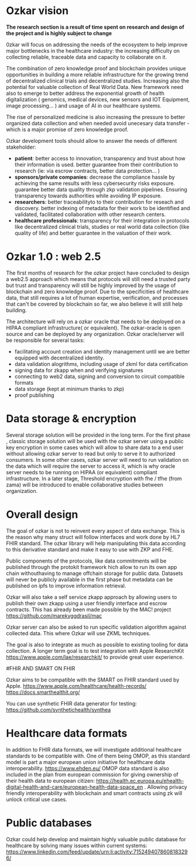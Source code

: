 # Ozkar vision
__The research section is a result of time spent on research and design of the project and is highly subject to change__

0zkar will focus on addressing the needs of the ecosystem to help improve major bottlenecks in the healthcare industry: the increasing difficulty on collecting reliable, traceable data and capacity to collaborate on it. 

The combination of zero knowledge proof and blockchain provides unique opportunities in building a more reliable infrastructure for the growing trend of decentralized clinical trials and decentralized studies. Increasing also the potential for valuable collection of Real World Data. New framework need also to emerge to better address the exponential growth of health digitalization ( genomics, medical devices,  new sensors and IOT Equipment, image processing... ) and usage of AI in our healthcare systems. 

The rise of personalized medicine is also increasing the pressure to better organized data collection and when needed avoid unecesary data transfer - which is a major promise of zero knowledge proof. 

Ozkar development tools should allow to answer the needs of different stakeholder:
 - **patient**: better access to innovation, transparency and trust about how their information is used. better guarantee from their contribution to research (ie: via escrow contracts, better data protection... )
 - **sponsors/private companies**: decrease the compliance hassle by achieving the same results with less cybersecurity risks exposure. guarantee better data quality through zkp validation pipelines. Ensuring transparency towards authorities while avoiding IP exposure. 
 - **researchers**: better traceabilityto to their contribution for reseach and discovery. better indexing of metadata for their work to be identified and validated, facilitated collaboration with other research centers. 
 - **healthcare professionals**: transparency for their integration in protocols like decentralized clinical trials, studies or real world data collection (like quality of life) and better guarantee in the valuation of their work. 

# Ozkar 1.0 : web 2.5
The first months of research for the ozkar project have concluded to design a web2.5 approach which means that protocols will still need a trusted party but trust and transparency will still be highly improved by the usage of blockchain and zero knowledge proof. Due to the specificities of healthcare data, that still requires a lot of human expertise, verification, and processes that can't be covered by blockchain so far, we also believe it will still help building. 

The architecture will rely on a ozkar oracle that needs to be deployed on a HIPAA compliant infrastructure( or equivalent). The ozkar-oracle is open source and can be deployed by any organization. Ozkar oracle/server will be responsible for several tasks:
   - facilitating account creation and identity management until we are better equipped with decentralized identity. 
   - data validation alogrithms, including usage of zkml for data certification
   - signing data for zkapp when and verifying signatures
   - connecting to web2 data, signing and conversion to circuit compatible formats
   - data storage (kept at minimum thanks to zkp)
   - proof publishing

# Data storage & encryption
Several storage solution will be provided in the long term. For the first phase , classic storage solution will be used with the ozkar server using a public key encryption in some cases which will allow to share data to a end user without allowing ozkar server to read but only to serve it to authorized consumers. In some other cases,  ozkar server will need to run validation on the data which will require the server to access it, which is why oracle server needs to be running on HIPAA (or equivalent) compliant infrastructure. In a later stage, Threshold encryption with fhe / tfhe (from zama) will be introduced to enable collaborative studies between organization. 

# Overall design

The goal of ozkar is not to reinvent every aspect of data exchange. This is the reason why many struct will follow interfaces and work done by HL7 FHIR standard. The ozkar library will help manipulating this data according to this derivative standard and make it easy to use with ZKP and FHE. 

Public components of the protocols, like data commitments will be published through the protokit framework hich allow to run its own app chain withouthaving to manage offchain storage for public data. Datasets will never be publicly available in the first phase but metadata can be published on ipfs to improve information retrieval. 

Ozkar will also take a self service zkapp approach by allowing users to publish their own zkapp using a user friendly interface and escrow contracts. This has already been made possible by the MAC! project https://github.com/marekyggdrasil/mac

Ozkar server can also be asked to run specific validation algorithm against collected data. This where Ozkar will use ZKML techniques. 

The goal is also to integrate as much as possible to existing tooling for data collection. A longer term goal is to test integration with Apple ResearchKit https://www.apple.com/lae/researchkit/ to provide great user experience. 


#FHIR AND SMART ON FHIR

Ozkar aims to be compatible with the SMART on FHIR standard used by Apple.
https://www.apple.com/healthcare/health-records/
https://docs.smarthealthit.org/

You can use synthetic FHIR data generator for testing: https://github.com/synthetichealth/synthea



# Healthcare data formats 
In addition to FHIR data formats, we will investigate additional healthcare standards to be compatible with. One of them being OMOP, as this standard model is part a major european union initiative for healthcare data interoperability. https://www.ehden.eu/
OMOP data standard is also included in the plan from european commission for giving ownership of their health data to european citizen: https://health.ec.europa.eu/ehealth-digital-health-and-care/european-health-data-space_en . Allowing privacy friendly interoperability with blockchain and smart contracts using zk will unlock critical use cases. 

# Public databases
Ozkar could help develop and maintain highly valuable public database for healthcare by solving many issues within current systems: https://www.linkedin.com/feed/update/urn:li:activity:7152494078608183296/

